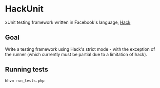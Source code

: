 HackUnit
========
xUnit testing framework written in Facebook's language, [Hack](http://docs.hhvm.com/manual/en/index.php)

Goal
----
Write a testing framework using Hack's strict mode - with the exception of the runner (which currently must be partial due to a limitation of hack).

Running tests
-------------

```
hhvm run_tests.php
```
